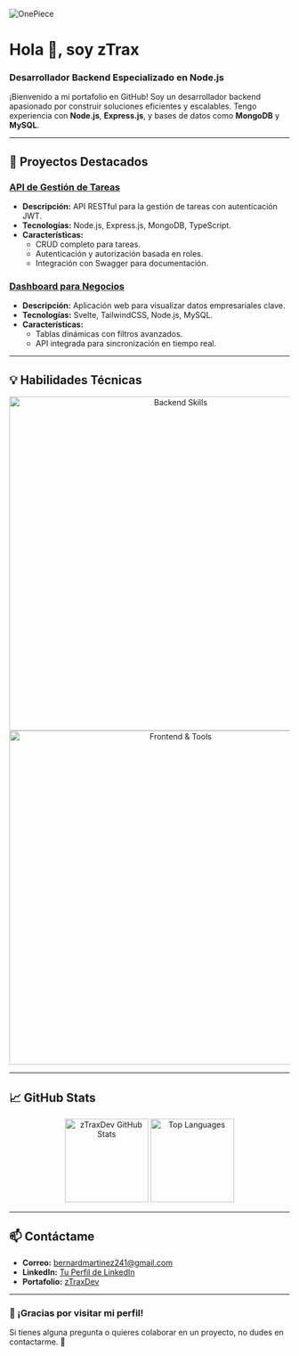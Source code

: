 ![OnePiece](https://user-images.githubusercontent.com/74038190/225813708-98b745f2-7d22-48cf-9150-083f1b00d6c9.gif)

# Hola 👋, soy zTrax  
### Desarrollador Backend Especializado en Node.js  

¡Bienvenido a mi portafolio en GitHub! Soy un desarrollador backend apasionado por construir soluciones eficientes y escalables. Tengo experiencia con **Node.js**, **Express.js**, y bases de datos como **MongoDB** y **MySQL**.  

---

## 🚀 Proyectos Destacados  

### [API de Gestión de Tareas](https://github.com/tu-repo-de-ejemplo)  
- **Descripción:** API RESTful para la gestión de tareas con autenticación JWT.  
- **Tecnologías:** Node.js, Express.js, MongoDB, TypeScript.  
- **Características:**  
  - CRUD completo para tareas.  
  - Autenticación y autorización basada en roles.  
  - Integración con Swagger para documentación.  

### [Dashboard para Negocios](https://github.com/tu-repo-de-ejemplo)  
- **Descripción:** Aplicación web para visualizar datos empresariales clave.  
- **Tecnologías:** Svelte, TailwindCSS, Node.js, MySQL.  
- **Características:**  
  - Tablas dinámicas con filtros avanzados.  
  - API integrada para sincronización en tiempo real.  

---

## 💡 Habilidades Técnicas  

<div align="center">  
  <img src="https://skillicons.dev/icons?i=nodejs,express,js,ts,python,mongodb,mysql,sequelize&theme=dark" alt="Backend Skills" width="600" />
</div>

<div align="center">  
  <img src="https://skillicons.dev/icons?i=vue,svelte,tailwind,bootstrap,postman,vscode&theme=dark" alt="Frontend & Tools" width="600" />
</div>

---

## 📈 GitHub Stats  

<div align="center">  
  <img src="https://github-readme-stats.vercel.app/api?username=zTraxDev&show_icons=true&theme=dark&locale=en" alt="zTraxDev GitHub Stats" height="150" />  
  <img src="https://github-readme-stats.vercel.app/api/top-langs/?username=zTraxDev&layout=compact&theme=dark" alt="Top Languages" height="150" />
</div>

---

## 📫 Contáctame  

- **Correo:** [bernardmartinez241@gmail.com](mailto:bernardmartinez241@gmail.com)  
- **LinkedIn:** [Tu Perfil de LinkedIn](https://www.linkedin.com/)  
- **Portafolio:** [zTraxDev](https://github.com/zTraxDev)  

---

### 🌟 ¡Gracias por visitar mi perfil!  
Si tienes alguna pregunta o quieres colaborar en un proyecto, no dudes en contactarme. 🚀  
